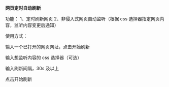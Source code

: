 **网页定时自动刷新**

功能：
1、定时刷新网页
2、非侵入式网页自动监听（根据 css 选择器指定网页内容，监听内容变更后通知）

使用方式：

输入一个已打开的网页网址，点击开始刷新

输入想监听内容的 css 选择器（可选）

输入刷新间隔，30s 及以上

点击开始刷新
